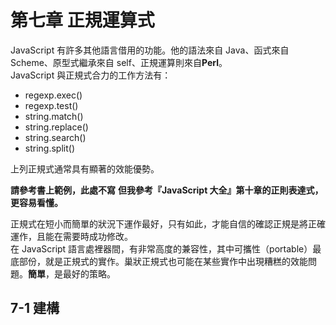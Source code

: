 # 第七章  正規運算式 
JavaScript 有許多其他語言借用的功能。他的語法來自 Java、函式來自 Scheme、原型式繼承來自 self、正規運算則來自**Perl**。   
JavaScript 與正規式合力的工作方法有：
 * regexp.exec()
 * regexp.test()
 * string.match()
 * string.replace()
 * string.search()
 * string.split()

上列正規式通常具有顯著的效能優勢。

**請參考書上範例，此處不寫**
**但我參考『JavaScript 大全』第十章的正則表達式，更容易看懂。**

正規式在短小而簡單的狀況下運作最好，只有如此，才能自信的確認正規是將正確運作，且能在需要時成功修改。   
在 JavaScript 語言處裡器間，有非常高度的兼容性，其中可攜性（portable）最底部份，就是正規式的實作。巢狀正規式也可能在某些實作中出現糟糕的效能問題。**簡單**，是最好的策略。
## 7-1 建構

 

